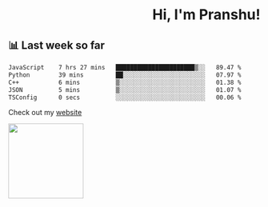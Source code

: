 <div align="right" >
   
   <H1>Hi, I'm Pranshu!</H1>

</div>

## 📊 Last week so far
<!--START_SECTION:waka-->

```txt
JavaScript    7 hrs 27 mins   ██████████████████████▒░░   89.47 %
Python        39 mins         ██░░░░░░░░░░░░░░░░░░░░░░░   07.97 %
C++           6 mins          ▒░░░░░░░░░░░░░░░░░░░░░░░░   01.38 %
JSON          5 mins          ▒░░░░░░░░░░░░░░░░░░░░░░░░   01.07 %
TSConfig      0 secs          ░░░░░░░░░░░░░░░░░░░░░░░░░   00.06 %
```

<!--END_SECTION:waka-->

Check out my [website](https://pranshu05.vercel.app)

<img align="left" width="150" src="https://user-images.githubusercontent.com/70943732/209951571-93b7afe5-f523-4683-b725-5d94b287e94e.png">

